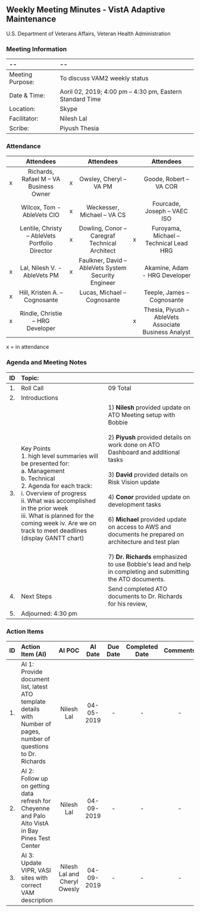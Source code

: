 ## Weekly Meeting Minutes  - VistA Adaptive Maintenance
U.S. Department of Veterans Affairs, Veteran Health Administration


### Meeting Information
| -- | -- |
|:---|:---|
| Meeting Purpose: | To discuss VAM2 weekly status  |
| Date & Time: |	Aoril 02, 2019; 4:00 pm – 4:30 pm, Eastern Standard Time |
| Location:	| Skype | 
| Facilitator:	| Nilesh Lal |
| Scribe: |	Piyush Thesia |


### Attendance

|  | Attendees |  | Attendees	|  | Attendees |
|:---:|:---:|:---:|:---:|:---:|:---:|
| x | Richards, Rafael M – VA Business Owner | x | Owsley, Cheryl – VA PM |  | Goode, Robert – VA COR |
|   | Wilcox, Tom - AbleVets CIO | x| Weckesser, Michael – VA CS |  | Fourcade, Joseph – VAEC ISO |
|  | Lentile, Christy – AbleVets Portfolio Director | x | Dowling, Conor – Caregraf Technical Architect | x | Furoyama, Michael – Technical Lead HRG | 
| x | Lal, Nilesh V. - AbleVets PM | x | Faulkner, David – AbleVets System Security Engineer |  | Akamine, Adam - HRG Developer |
| x | Hill, Kristen A. – Cognosante |  | Lucas, Michael – Cognosante  |  | Teeple, James – Cognosante |
| x | Rindle, Christie – HRG Developer |  |   | x | Thesia, Piyush – AbleVets Associate Business Analyst |

x = in attendance


### Agenda and Meeting Notes

| ID | Topic: |  |
|:---:|:---|:---|
| 1. | Roll Call | 09 Total |
| 2. | Introductions |  | 
| 3. | Key Points </br> 1.	high level summaries will be presented for: </br> a.	Management </br> b.	Technical </br> 2.	Agenda for each track: </br> i.	Overview of progress </br> ii.	What was accomplished in the prior week </br> iii.	What is planned for the coming week iv.	Are we on track to meet deadlines (display GANTT chart) | 1) **Nilesh** provided update on ATO Meeting setup with Bobbie </br> </br> 2) **Piyush** provided details on work done on ATO Dashboard and additional tasks </br> </br> 3) **David** provided details on Risk Vision update </br> </br> 4) **Conor** provided update on development tasks </br> </br> 6) **Michael** provided update on access to AWS and documents he prepared on architecture and test plan </br> </br> 7) **Dr. Richards** emphasized to use Bobbie's lead and help in completing and submitting the ATO documents. |
| 4. |	Next Steps | Send completed ATO documents to Dr. Richards for his review,  |
| 5. | Adjourned: 4:30 pm |  |



### Action Items

| ID | Action Item (AI) | AI POC | AI Date | Due Date | Completed Date | Comments |
|:---:|:---|:---:|:---:|:---:|:---:|:---:|
| 1. | AI 1:  Provide document list, latest ATO template details with Number of pages, number of questions to Dr. Richards | Nilesh Lal | 04-05-2019 | - | - | - | 
| 2. | AI 2:  Follow up on getting data refresh for Cheyenne and Palo Alto VistA in Bay Pines Test Center | Nilesh Lal | 04-09-2019 | - | - | - |
| 3. | AI 3:  Update VIPR, VASI sites with correct VAM description  | Nilesh Lal and Cheryl Owesly| 04-09-2019 | - | - | - | 	
	

